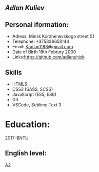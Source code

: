 ## _Adlan Kuliev_

## Personal iformation:
* Adress: Minsk Korzhenevskogo street 51
* Telephone: +375336658144
* Email: Kadlan1188@gmail.com
* Date of Birth 18th Februry 2000
* Links:https://github.com/adlanchick

## Skills
* HTML5
* CSS3 (SASS, SCSS)
* JavaScript (ES5, ES6)
* Git
* VSCode, Sublime Text 3
# Education:

2017-BNTU
## English level:
A2